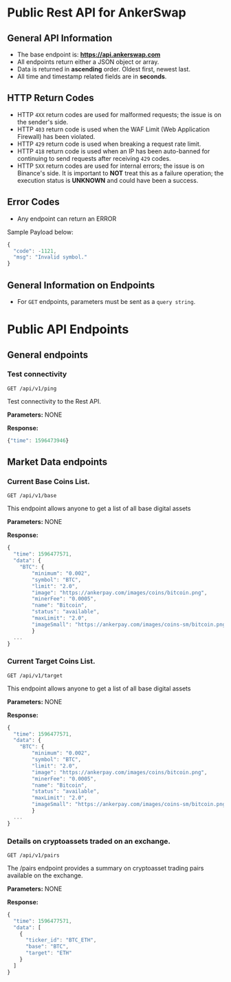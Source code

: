 # Public Rest API for AnkerSwap

## General API Information
* The base endpoint is: **https://api.ankerswap.com**
* All endpoints return either a JSON object or array.
* Data is returned in **ascending** order. Oldest first, newest last.
* All time and timestamp related fields are in **seconds**.

## HTTP Return Codes

* HTTP `4XX` return codes are used for malformed requests;
  the issue is on the sender's side.
* HTTP `403` return code is used when the WAF Limit (Web Application Firewall) has been violated.
* HTTP `429` return code is used when breaking a request rate limit.
* HTTP `418` return code is used when an IP has been auto-banned for continuing to send requests after receiving `429` codes.
* HTTP `5XX` return codes are used for internal errors; the issue is on
  Binance's side.
  It is important to **NOT** treat this as a failure operation; the execution status is
  **UNKNOWN** and could have been a success.


## Error Codes
* Any endpoint can return an ERROR

Sample Payload below:
```javascript
{
  "code": -1121,
  "msg": "Invalid symbol."
}
```

## General Information on Endpoints
* For `GET` endpoints, parameters must be sent as a `query string`.


# Public API Endpoints

## General endpoints
### Test connectivity
```
GET /api/v1/ping
```
Test connectivity to the Rest API.

**Parameters:**
NONE

**Response:**
```javascript
{"time": 1596473946}
```

## Market Data endpoints
###  Current Base Coins List. 
```
GET /api/v1/base
```
This endpoint allows anyone to get a list of all base digital assets

**Parameters:**
NONE

**Response:**
```javascript
{
  "time": 1596477571, 
  "data": {
    "BTC": {
        "minimum": "0.002", 
        "symbol": "BTC", 
        "limit": "2.0", 
        "image": "https://ankerpay.com/images/coins/bitcoin.png", 
        "minerFee": "0.0005", 
        "name": "Bitcoin", 
        "status": "available", 
        "maxLimit": "2.0", 
        "imageSmall": "https://ankerpay.com/images/coins-sm/bitcoin.png"
        }
  ...
}
```

###  Current Target Coins List. 
```
GET /api/v1/target
```
This endpoint allows anyone to get a list of all base digital assets

**Parameters:**
NONE

**Response:**
```javascript
{
  "time": 1596477571, 
  "data": {
    "BTC": {
        "minimum": "0.002", 
        "symbol": "BTC", 
        "limit": "2.0", 
        "image": "https://ankerpay.com/images/coins/bitcoin.png", 
        "minerFee": "0.0005", 
        "name": "Bitcoin", 
        "status": "available", 
        "maxLimit": "2.0", 
        "imageSmall": "https://ankerpay.com/images/coins-sm/bitcoin.png"
        }
  ...
}
```

### Details on cryptoassets traded on an exchange.
```
GET /api/v1/pairs
```
The /pairs endpoint provides a summary on cryptoasset trading pairs available on the exchange.

**Parameters:**
NONE

**Response:**
```javascript
{
  "time": 1596477571, 
  "data": [
    {
      "ticker_id": "BTC_ETH",
      "base": "BTC",
      "target": "ETH"
    }
  ]
}
```


